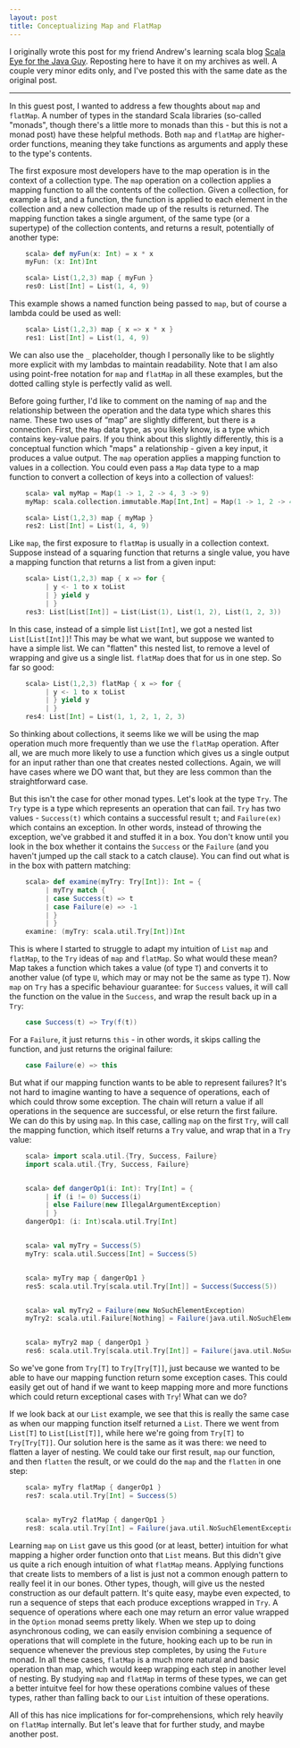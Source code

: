 ```yaml
---
layout: post
title: Conceptualizing Map and FlatMap
---
```


I originally wrote this post for my friend Andrew's learning scala blog [Scala Eye for the Java Guy](http://scalaeyeforthejavaguy.blogspot.com/2013/12/conceptualising-map-and-flatmap.html). Reposting here to have it on my archives as well. A couple very minor edits only, and I've posted this with the same date as the original post.

---

In this guest post, I wanted to address a few thoughts about ```map``` and ```flatMap```. A number of types in the standard Scala libraries (so-called "monads", though there's a little more to monads than this - but this is not a monad post) have these helpful methods. Both ```map``` and ```flatMap``` are higher-order functions, meaning they take functions as arguments and apply these to the type's contents.

The first exposure most developers have to the map operation is in the context of a collection type. The ```map``` operation on a collection applies a mapping function to all the contents of the collection. Given a collection, for example a list, and a function, the function is applied to each element in the collection and a new collection made up of the results is returned. The mapping function takes a single argument, of the same type (or a supertype) of the collection contents, and returns a result, potentially of another type:

```scala
    scala> def myFun(x: Int) = x * x
    myFun: (x: Int)Int

    scala> List(1,2,3) map { myFun }
    res0: List[Int] = List(1, 4, 9)
```

This example shows a named function being passed to ```map```, but of course a lambda could be used as well:

```scala
    scala> List(1,2,3) map { x => x * x }
    res1: List[Int] = List(1, 4, 9)
```

We can also use the ```_``` placeholder, though I personally like to be slightly more explicit with my lambdas to maintain readability. Note that I am also using point-free notation for ```map``` and ```flatMap``` in all these examples, but the dotted calling style is perfectly valid as well.

Before going further, I'd like to comment on the naming of ```map``` and the relationship between the operation and the data type which shares this name. These two uses of “map” are slightly different, but there is a connection. First, the ```Map``` data type, as you likely know, is a type which contains key-value pairs. If you think about this slightly differently, this is a conceptual function which "maps" a relationship - given a key input, it produces a value output. The ```map``` operation applies a mapping function to values in a collection. You could even pass a ```Map``` data type to a map function to convert a collection of keys into a collection of values!:

```scala
    scala> val myMap = Map(1 -> 1, 2 -> 4, 3 -> 9)
    myMap: scala.collection.immutable.Map[Int,Int] = Map(1 -> 1, 2 -> 4, 3 -> 9)

    scala> List(1,2,3) map { myMap }
    res2: List[Int] = List(1, 4, 9)
```

Like ```map```, the first exposure to ```flatMap``` is usually in a collection context. Suppose instead of a squaring function that returns a single value, you have a mapping function that returns a list from a given input:

```scala
    scala> List(1,2,3) map { x => for {
         | y <- 1 to x toList
         | } yield y
         | }
    res3: List[List[Int]] = List(List(1), List(1, 2), List(1, 2, 3))
```

In this case, instead of a simple list ```List[Int]```, we got a nested list ```List[List[Int]]```! This may be what we want, but suppose we wanted to have a simple list. We can "flatten" this nested list, to remove a level of wrapping and give us a single list. ```flatMap``` does that for us in one step. So far so good:

```scala
    scala> List(1,2,3) flatMap { x => for {
         | y <- 1 to x toList
         | } yield y
         | }
    res4: List[Int] = List(1, 1, 2, 1, 2, 3)
```

So thinking about collections, it seems like we will be using the map operation much more frequently than we use the ```flatMap``` operation. After all, we are much more likely to use a function which gives us a single output for an input rather than one that creates nested collections. Again, we will have cases where we DO want that, but they are less common than the straightforward case.

But this isn't the case for other monad types. Let's look at the type ```Try```. The ```Try``` type is a type which represents an operation that can fail. ```Try``` has two values - ```Success(t)``` which contains a successful result ```t```; and ```Failure(ex)``` which contains an exception. In other words, instead of throwing the exception, we've grabbed it and stuffed it in a box. You don't know until you look in the box whether it contains the ```Success``` or the ```Failure``` (and you haven't jumped up the call stack to a catch clause). You can find out what is in the box with pattern matching:

```scala
    scala> def examine(myTry: Try[Int]): Int = {
         | myTry match {
         | case Success(t) => t
         | case Failure(e) => -1
         | }
         | }
    examine: (myTry: scala.util.Try[Int])Int
```

This is where I started to struggle to adapt my intuition of ```List``` ```map``` and ```flatMap```, to the ```Try``` ideas of ```map``` and ```flatMap```. So what would these mean? Map takes a function which takes a value (of type ```T```) and converts it to another value (of type ```U```, which may or may not be the same as type ```T```). Now ```map``` on ```Try``` has a specific behaviour guarantee: for ```Success``` values, it will call the function on the value in the ```Success```, and wrap the result back up in a ```Try```:

```scala
    case Success(t) => Try(f(t)) 
```

For a ```Failure```, it just returns ```this``` - in other words, it skips calling the function, and just returns the original failure:

```scala
    case Failure(e) => this
```

But what if our mapping function wants to be able to represent failures? It's not hard to imagine wanting to have a sequence of operations, each of which could throw some exception. The chain will return a value if all operations in the sequence are successful, or else return the first failure. We can do this by using ```map```. In this case, calling ```map``` on the first ```Try```, will call the mapping function, which itself returns a ```Try``` value, and wrap that in a ```Try``` value:

```scala
    scala> import scala.util.{Try, Success, Failure}
    import scala.util.{Try, Success, Failure}


    scala> def dangerOp1(i: Int): Try[Int] = {
         | if (i != 0) Success(i)
         | else Failure(new IllegalArgumentException)
         | }
    dangerOp1: (i: Int)scala.util.Try[Int]


    scala> val myTry = Success(5)
    myTry: scala.util.Success[Int] = Success(5)


    scala> myTry map { dangerOp1 }
    res5: scala.util.Try[scala.util.Try[Int]] = Success(Success(5))


    scala> val myTry2 = Failure(new NoSuchElementException)
    myTry2: scala.util.Failure[Nothing] = Failure(java.util.NoSuchElementException)


    scala> myTry2 map { dangerOp1 }
    res6: scala.util.Try[scala.util.Try[Int]] = Failure(java.util.NoSuchElementException)
```

So we've gone from ```Try[T]``` to ```Try[Try[T]]```, just because we wanted to be able to have our mapping function return some exception cases. This could easily get out of hand if we want to keep mapping more and more functions which could return exceptional cases with ```Try```! What can we do?

If we look back at our ```List``` example, we see that this is really the same case as when our mapping function itself returned a ```List```. There we went from ```List[T]``` to ```List[List[T]]```, while here we're going from ```Try[T]``` to ```Try[Try[T]]```. Our solution here is the same as it was there: we need to flatten a layer of nesting. We could take our first result, ```map``` our function, and then ```flatten``` the result, or we could do the ```map``` and the ```flatten``` in one step:

```scala
    scala> myTry flatMap { dangerOp1 }
    res7: scala.util.Try[Int] = Success(5)


    scala> myTry2 flatMap { dangerOp1 }
    res8: scala.util.Try[Int] = Failure(java.util.NoSuchElementException)
```

Learning ```map``` on ```List``` gave us this good (or at least, better) intuition for what mapping a higher order function onto that ```List``` means. But this didn't give us quite a rich enough intuition of what ```flatMap``` means. Applying functions that create lists to members of a list is just not a common enough pattern to really feel it in our bones. Other types, though, will give us the nested construction as our default pattern. It's quite easy, maybe even expected, to run a sequence of steps that each produce exceptions wrapped in ```Try```. A sequence of operations where each one may return an error value wrapped in the ```Option``` monad seems pretty likely. When we step up to doing asynchronous coding, we can easily envision combining a sequence of operations that will complete in the future, hooking each up to be run in sequence whenever the previous step completes, by using the ```Future``` monad. In all these cases, ```flatMap``` is a much more natural and basic operation than map, which would keep wrapping each step in another level of nesting. By studying ```map``` and ```flatMap``` in terms of these types, we can get a better intuitve feel for how these operations combine values of these types, rather than falling back to our ```List``` intuition of these operations.

All of this has nice implications for for-comprehensions, which rely heavily on ```flatMap``` internally. But let's leave that for further study, and maybe another post. 